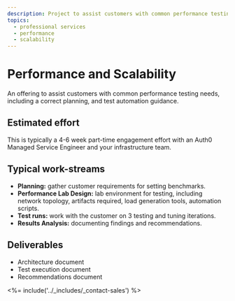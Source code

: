 ```yaml
---
description: Project to assist customers with common performance testing needs, including a correct planning, and test automation guidance.
topics:
  - professional services
  - performance
  - scalability
---
```


# Performance and Scalability

An offering to assist customers with common performance testing needs, including a correct planning, and test automation guidance.

## Estimated effort

This is typically a 4-6 week part-time engagement effort with an Auth0 Managed Service Engineer and your infrastructure team.

## Typical work-streams

* **Planning:** gather customer requirements for setting benchmarks.
* **Performance Lab Design:** lab environment for testing, including network topology, artifacts required, load generation tools, automation scripts.
* **Test runs:** work with the customer on 3 testing and tuning iterations.
* **Results Analysis:** documenting findings and recommendations.

## Deliverables

* Architecture document
* Test execution document
* Recommendations document

<%= include('../_includes/_contact-sales') %>
